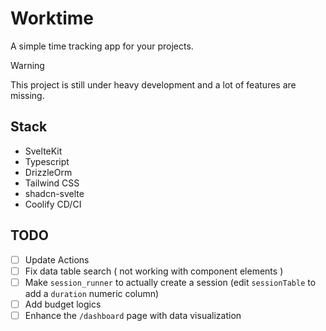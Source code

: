 # Worktime

A simple time tracking app for your projects.

> [!WARNING]
> This project is still under heavy development and a lot of features are missing.

## Stack

- SvelteKit
- Typescript
- DrizzleOrm
- Tailwind CSS
- shadcn-svelte
- Coolify CD/CI

## TODO

- [ ] Update Actions
- [ ] Fix data table search ( not working with component elements )
- [ ] Make `session_runner` to actually create a session (edit `sessionTable` to add a `duration` numeric column)
- [ ] Add budget logics
- [ ] Enhance the `/dashboard` page with data visualization
